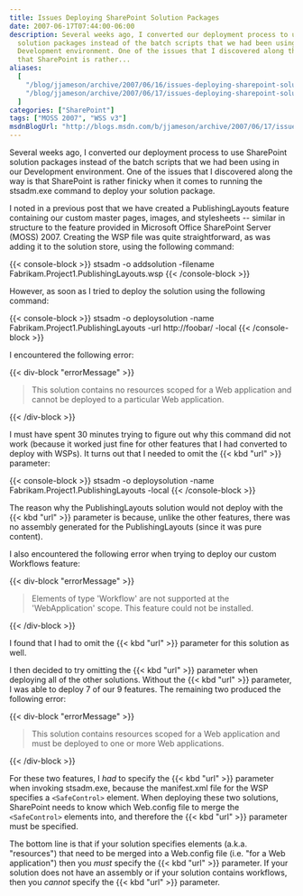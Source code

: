 ```yaml
---
title: Issues Deploying SharePoint Solution Packages
date: 2007-06-17T07:44:00-06:00
description: Several weeks ago, I converted our deployment process to use SharePoint
  solution packages instead of the batch scripts that we had been using in our
  Development environment. One of the issues that I discovered along the way is
  that SharePoint is rather...
aliases:
  [
    "/blog/jjameson/archive/2007/06/16/issues-deploying-sharepoint-solution-packages.aspx",
    "/blog/jjameson/archive/2007/06/17/issues-deploying-sharepoint-solution-packages.aspx",
  ]
categories: ["SharePoint"]
tags: ["MOSS 2007", "WSS v3"]
msdnBlogUrl: "http://blogs.msdn.com/b/jjameson/archive/2007/06/17/issues-deploying-sharepoint-solution-packages.aspx"
---
```


Several weeks ago, I converted our deployment process to use SharePoint solution
packages instead of the batch scripts that we had been using in our Development
environment. One of the issues that I discovered along the way is that
SharePoint is rather finicky when it comes to running the stsadm.exe command to
deploy your solution package.

I noted in a previous post that we have created a PublishingLayouts feature
containing our custom master pages, images, and stylesheets -- similar in
structure to the feature provided in Microsoft Office SharePoint Server (MOSS) 2007. Creating the WSP file was quite straightforward, as was adding it to the
solution store, using the following command:

{{< console-block >}}
stsadm -o addsolution -filename Fabrikam.Project1.PublishingLayouts.wsp
{{< /console-block >}}

However, as soon as I tried to deploy the solution using the following command:

{{< console-block >}}
stsadm -o deploysolution -name Fabrikam.Project1.PublishingLayouts -url http://foobar/ -local
{{< /console-block >}}

I encountered the following error:

{{< div-block "errorMessage" >}}

> This solution contains no resources scoped for a Web application and cannot be
> deployed to a particular Web application.

{{< /div-block >}}

I must have spent 30 minutes trying to figure out why this command did not work
(because it worked just fine for other features that I had converted to deploy
with WSPs). It turns out that I needed to omit the {{< kbd "url" >}} parameter:

{{< console-block >}}
stsadm -o deploysolution -name Fabrikam.Project1.PublishingLayouts -local
{{< /console-block >}}

The reason why the PublishingLayouts solution would not deploy with the {{< kbd
"url" >}} parameter is because, unlike the other features, there was no assembly
generated for the PublishingLayouts (since it was pure content).

I also encountered the following error when trying to deploy our custom
Workflows feature:

{{< div-block "errorMessage" >}}

> Elements of type 'Workflow' are not supported at the 'WebApplication' scope.
> This feature could not be installed.

{{< /div-block >}}

I found that I had to omit the {{< kbd "url" >}} parameter for this solution as
well.

I then decided to try omitting the {{< kbd "url" >}} parameter when deploying
all of the other solutions. Without the {{< kbd "url" >}} parameter, I was able
to deploy 7 of our 9 features. The remaining two produced the following error:

{{< div-block "errorMessage" >}}

> This solution contains resources scoped for a Web application and must be
> deployed to one or more Web applications.

{{< /div-block >}}

For these two features, I _had_ to specify the {{< kbd "url" >}} parameter when
invoking stsadm.exe, because the manifest.xml file for the WSP specifies a
`<SafeControl>` element. When deploying these two solutions, SharePoint needs to
know which Web.config file to merge the `<SafeControl>` elements into, and
therefore the {{< kbd "url" >}} parameter must be specified.

The bottom line is that if your solution specifies elements (a.k.a. "resources")
that need to be merged into a Web.config file (i.e. "for a Web application")
then you _must_ specify the {{< kbd "url" >}} parameter. If your solution does
not have an assembly or if your solution contains workflows, then you _cannot_
specify the {{< kbd "url" >}} parameter.
